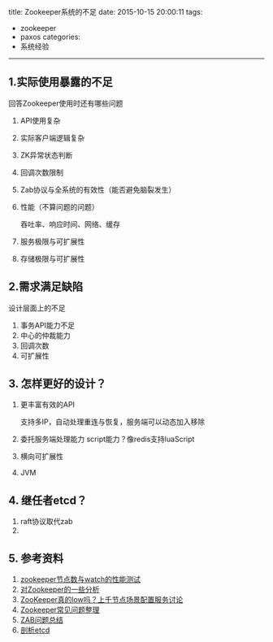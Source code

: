 title: Zookeeper系统的不足
date: 2015-10-15 20:00:11
tags:
- zookeeper
- paxos
categories:
- 系统经验
---

## 1.实际使用暴露的不足

回答Zookeeper使用时还有哪些问题

1. API使用复杂
2. 实际客户端逻辑复杂
3. ZK异常状态判断
4. 回调次数限制
5. Zab协议与全系统的有效性（能否避免脑裂发生）
6. 性能（不算问题的问题）
	
	吞吐率、响应时间、网络、缓存

7. 服务极限与可扩展性
8. 存储极限与可扩展性

## 2.需求满足缺陷

设计层面上的不足

1. 事务API能力不足
2. 中心的仲裁能力
3. 回调次数
4. 可扩展性

## 3. 怎样更好的设计？

1. 更丰富有效的API
    
    支持多IP，自动处理重连与恢复，服务端可以动态加入移除
2. 委托服务端处理能力
    script能力？像redis支持luaScript
3. 横向可扩展性
4. JVM

## 4. 继任者etcd？

1. raft协议取代zab
2. 

## 5. 参考资料
1. [zookeeper节点数与watch的性能测试](http://codemacro.com/2014/09/21/zk-watch-benchmark)
2. [对Zookeeper的一些分析](http://blog.csdn.net/wwwsq/article/details/7644445)
3. [ZooKeeper真的low吗？上千节点场景配置服务讨论](http://cloud.51cto.com/art/201508/487445.htm)
4. [Zookeeper常见问题整理](http://www.aboutyun.com/blog-1328-2362.html)
5. [ZAB问题总结](https://www.douban.com/note/277477728/)
6. [剖析etcd](http://www.infoq.com/cn/articles/coreos-analyse-etcd)